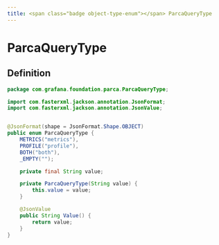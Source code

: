 ```yaml
---
title: <span class="badge object-type-enum"></span> ParcaQueryType
---
```

# <span class="badge object-type-enum"></span> ParcaQueryType

## Definition

```java
package com.grafana.foundation.parca.ParcaQueryType;

import com.fasterxml.jackson.annotation.JsonFormat;
import com.fasterxml.jackson.annotation.JsonValue;


@JsonFormat(shape = JsonFormat.Shape.OBJECT)
public enum ParcaQueryType {
    METRICS("metrics"),
    PROFILE("profile"),
    BOTH("both"),
    _EMPTY("");

    private final String value;

    private ParcaQueryType(String value) {
        this.value = value;
    }

    @JsonValue
    public String Value() {
        return value;
    }
}

```
